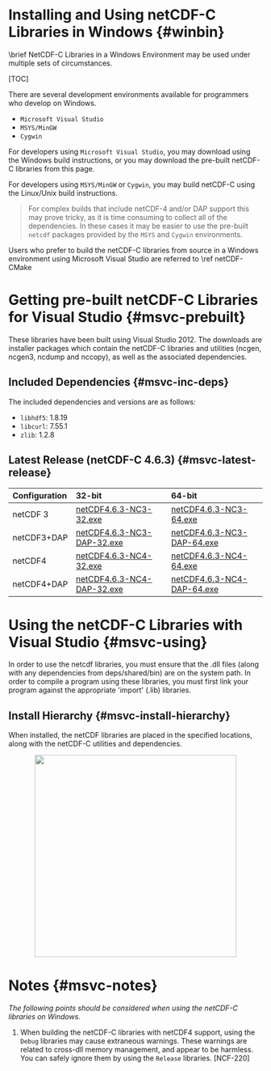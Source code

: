 Installing and Using netCDF-C Libraries in Windows {#winbin}
==================================================

\brief NetCDF-C Libraries in a Windows Environment may be used under multiple sets of circumstances.

[TOC]

There are several development environments available for programmers who develop on Windows.

* `Microsoft Visual Studio `
* `MSYS/MinGW`
* `Cygwin`

For developers using `Microsoft Visual Studio`, you may download using the Windows build instructions, or you may download the pre-built netCDF-C libraries from this page.

For developers using `MSYS/MinGW` or `Cygwin`, you may build netCDF-C using the Linux/Unix build instructions.

> For complex builds that include netCDF-4 and/or DAP support this may prove tricky, as it is time consuming to collect all of the dependencies.  In these cases it may be easier to use the pre-built `netcdf` packages provided by the `MSYS` and `Cygwin` environments.

Users who prefer to build the netCDF-C libraries from source in a Windows environment using Microsoft Visual Studio are referred to \ref netCDF-CMake

# Getting pre-built netCDF-C Libraries for Visual Studio {#msvc-prebuilt}

These libraries have been built using Visual Studio 2012.  The downloads are installer packages which contain the netCDF-C libraries and utilities (ncgen, ncgen3, ncdump and nccopy), as well as the associated dependencies.


## Included Dependencies {#msvc-inc-deps}

The included dependencies and versions are as follows:

* `libhdf5`: 1.8.19
* `libcurl`: 7.55.1
* `zlib`:    1.2.8

## Latest Release (netCDF-C 4.6.3) {#msvc-latest-release}

Configuration		| 32-bit 						| 64-bit |
:-------------------|:--------							|:-------|
netCDF 3		| [netCDF4.6.3-NC3-32.exe][r1]		| [netCDF4.6.3-NC3-64.exe][r5]
netCDF3+DAP		| [netCDF4.6.3-NC3-DAP-32.exe][r2]	| [netCDF4.6.3-NC3-DAP-64.exe][r6]
netCDF4			| [netCDF4.6.3-NC4-32.exe][r3]		| [netCDF4.6.3-NC4-64.exe][r7]
netCDF4+DAP		| [netCDF4.6.3-NC4-DAP-32.exe][r4]	| [netCDF4.6.3-NC4-DAP-64.exe][r8]

# Using the netCDF-C Libraries with Visual Studio {#msvc-using}

In order to use the netcdf libraries, you must ensure that the .dll files (along with any dependencies from deps/shared/bin) are on the system path. In order to compile a program using these libraries, you must first link your program against the appropriate 'import' (.lib) libraries.

## Install Hierarchy {#msvc-install-hierarchy}

When installed, the netCDF libraries are placed in the specified locations, along with the netCDF-C utilities and dependencies.

<center>
<IMG SRC="InstallTreeWindows.png" width="400"/>
</center>

# Notes {#msvc-notes}

*The following points should be considered when using the netCDF-C libraries on Windows.*

1. When building the netCDF-C libraries with netCDF4 support, using the `Debug` libraries may cause extraneous warnings. These warnings are related to cross-dll memory management, and appear to be harmless. You can safely ignore them by using the `Release` libraries. [NCF-220]


[r1]: http://www.unidata.ucar.edu/downloads/netcdf/ftp/netCDF4.6.3-NC3-32.exe
[r2]: http://www.unidata.ucar.edu/downloads/netcdf/ftp/netCDF4.6.3-NC3-DAP-32.exe
[r3]: http://www.unidata.ucar.edu/downloads/netcdf/ftp/netCDF4.6.3-NC4-32.exe
[r4]: http://www.unidata.ucar.edu/downloads/netcdf/ftp/netCDF4.6.3-NC4-DAP-32.exe
[r5]: http://www.unidata.ucar.edu/downloads/netcdf/ftp/netCDF4.6.3-NC3-64.exe
[r6]: http://www.unidata.ucar.edu/downloads/netcdf/ftp/netCDF4.6.3-NC3-DAP-64.exe
[r7]: http://www.unidata.ucar.edu/downloads/netcdf/ftp/netCDF4.6.3-NC4-64.exe
[r8]: http://www.unidata.ucar.edu/downloads/netcdf/ftp/netCDF4.6.3-NC4-DAP-64.exe
